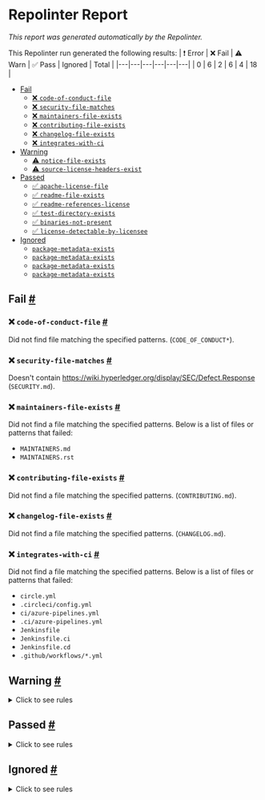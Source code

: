 # Repolinter Report

*This report was generated automatically by the Repolinter.*

This Repolinter run generated the following results:
| ❗  Error | ❌  Fail | ⚠️  Warn | ✅  Pass | Ignored | Total |
|---|---|---|---|---|---|
| 0 | 6 | 2 | 6 | 4 | 18 |

- [Fail](#user-content-fail)
  - [❌ `code-of-conduct-file`](#user-content--code-of-conduct-file)
  - [❌ `security-file-matches`](#user-content--security-file-matches)
  - [❌ `maintainers-file-exists`](#user-content--maintainers-file-exists)
  - [❌ `contributing-file-exists`](#user-content--contributing-file-exists)
  - [❌ `changelog-file-exists`](#user-content--changelog-file-exists)
  - [❌ `integrates-with-ci`](#user-content--integrates-with-ci)
- [Warning](#user-content-warning)
  - [⚠️ `notice-file-exists`](#user-content--notice-file-exists)
  - [⚠️ `source-license-headers-exist`](#user-content--source-license-headers-exist)
- [Passed](#user-content-passed)
  - [✅ `apache-license-file`](#user-content--apache-license-file)
  - [✅ `readme-file-exists`](#user-content--readme-file-exists)
  - [✅ `readme-references-license`](#user-content--readme-references-license)
  - [✅ `test-directory-exists`](#user-content--test-directory-exists)
  - [✅ `binaries-not-present`](#user-content--binaries-not-present)
  - [✅ `license-detectable-by-licensee`](#user-content--license-detectable-by-licensee)
- [Ignored](#user-content-ignored)
  - [`package-metadata-exists`](#user-content-package-metadata-exists)
  - [`package-metadata-exists`](#user-content-package-metadata-exists)
  - [`package-metadata-exists`](#user-content-package-metadata-exists)
  - [`package-metadata-exists`](#user-content-package-metadata-exists)

## Fail <a href="#user-content-fail" id="fail">#</a>

### ❌ `code-of-conduct-file` <a href="#user-content--code-of-conduct-file" id="-code-of-conduct-file">#</a>

Did not find file matching the specified patterns. (`CODE_OF_CONDUCT*`).

### ❌ `security-file-matches` <a href="#user-content--security-file-matches" id="-security-file-matches">#</a>

Doesn't contain https://wiki.hyperledger.org/display/SEC/Defect.Response (`SECURITY.md`).

### ❌ `maintainers-file-exists` <a href="#user-content--maintainers-file-exists" id="-maintainers-file-exists">#</a>

Did not find a file matching the specified patterns. Below is a list of files or patterns that failed:

- `MAINTAINERS.md`
- `MAINTAINERS.rst`

### ❌ `contributing-file-exists` <a href="#user-content--contributing-file-exists" id="-contributing-file-exists">#</a>

Did not find a file matching the specified patterns. (`CONTRIBUTING.md`).

### ❌ `changelog-file-exists` <a href="#user-content--changelog-file-exists" id="-changelog-file-exists">#</a>

Did not find a file matching the specified patterns. (`CHANGELOG.md`).

### ❌ `integrates-with-ci` <a href="#user-content--integrates-with-ci" id="-integrates-with-ci">#</a>

Did not find a file matching the specified patterns. Below is a list of files or patterns that failed:

- `circle.yml`
- `.circleci/config.yml`
- `ci/azure-pipelines.yml`
- `.ci/azure-pipelines.yml`
- `Jenkinsfile`
- `Jenkinsfile.ci`
- `Jenkinsfile.cd`
- `.github/workflows/*.yml`


## Warning <a href="#user-content-warning" id="warning">#</a>

<details>
<summary>Click to see rules</summary>

### ⚠️ `notice-file-exists` <a href="#user-content--notice-file-exists" id="-notice-file-exists">#</a>

Did not find a file matching the specified patterns. (`NOTICE*`).

### ⚠️ `source-license-headers-exist` <a href="#user-content--source-license-headers-exist" id="-source-license-headers-exist">#</a>

Below is a list of files or patterns that failed:

- `samples/aspnetcore/wwwroot/js/site.js`: The first 5 lines do not contain the pattern(s): Copyright, License.
- `samples/blazorHosted/Source/Client/wwwroot/BlazorDualMode.js`: The first 5 lines do not contain the pattern(s): Copyright, License.
- `samples/blazorHosted/Source/Client/wwwroot/InteropTest.js`: The first 5 lines do not contain the pattern(s): Copyright, License.
- `samples/aspnetcore/wwwroot/lib/jquery/dist/core.js`: The first 5 lines do not contain the pattern(s): Copyright, License.
- `samples/aspnetcore/wwwroot/lib/jquery/dist/jquery.js`: The first 5 lines do not contain the pattern(s): Copyright, License.
- `samples/aspnetcore/wwwroot/lib/jquery/dist/jquery.min.js`: The first 5 lines do not contain the pattern(s): Copyright.
- `samples/aspnetcore/wwwroot/lib/jquery/dist/jquery.slim.js`: The first 5 lines do not contain the pattern(s): Copyright, License.
- `samples/aspnetcore/wwwroot/lib/jquery/dist/jquery.slim.min.js`: The first 5 lines do not contain the pattern(s): Copyright.
- `samples/aspnetcore/wwwroot/lib/jquery-validation/dist/additional-methods.js`: The first 5 lines do not contain the pattern(s): Copyright, License.
- `samples/aspnetcore/wwwroot/lib/jquery-validation/dist/jquery.validate.js`: The first 5 lines do not contain the pattern(s): Copyright, License.

</details>

## Passed <a href="#user-content-passed" id="passed">#</a>

<details>
<summary>Click to see rules</summary>

### ✅ `apache-license-file` <a href="#user-content--apache-license-file" id="-apache-license-file">#</a>

Contains Apache License.*Version 2.0 (`LICENSE`).

### ✅ `readme-file-exists` <a href="#user-content--readme-file-exists" id="-readme-file-exists">#</a>

Found file (`README.md`).

### ✅ `readme-references-license` <a href="#user-content--readme-references-license" id="-readme-references-license">#</a>

Contains license (`README.md`).

### ✅ `test-directory-exists` <a href="#user-content--test-directory-exists" id="-test-directory-exists">#</a>

Found file (`test`).

### ✅ `binaries-not-present` <a href="#user-content--binaries-not-present" id="-binaries-not-present">#</a>

Excluded file type doesn't exist. (`**/*.exe,**/*.dll,!node_modules/**`).

### ✅ `license-detectable-by-licensee` <a href="#user-content--license-detectable-by-licensee" id="-license-detectable-by-licensee">#</a>

Licensee identified the license for project: Apache-2.0.

</details>

## Ignored <a href="#user-content-ignored" id="ignored">#</a>

<details>
<summary>Click to see rules</summary>

### `package-metadata-exists` <a href="#user-content-package-metadata-exists" id="package-metadata-exists">#</a>

This rule was ignored for the following reason: ignored due to unsatisfied condition(s): "language=javascript"

### `package-metadata-exists` <a href="#user-content-package-metadata-exists" id="package-metadata-exists">#</a>

This rule was ignored for the following reason: ignored due to unsatisfied condition(s): "language=ruby"

### `package-metadata-exists` <a href="#user-content-package-metadata-exists" id="package-metadata-exists">#</a>

This rule was ignored for the following reason: ignored due to unsatisfied condition(s): "language=java"

### `package-metadata-exists` <a href="#user-content-package-metadata-exists" id="package-metadata-exists">#</a>

This rule was ignored for the following reason: ignored due to unsatisfied condition(s): "language=python"

</details>

